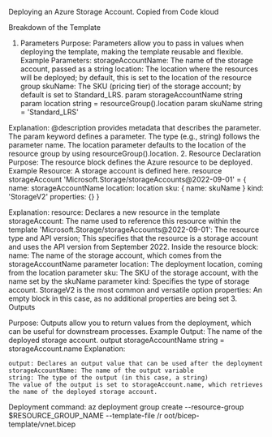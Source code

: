 Deploying an Azure Storage Account. Copied from Code kloud

Breakdown of the Template
1. Parameters
Purpose: Parameters allow you to pass in values when deploying the template, making the template reusable and flexible.
Example Parameters:
    storageAccountName: The name of the storage account, passed as a string
    location: The location where the resources will be deployed; by default, this is set to the location of the resource group
    skuName: The SKU (pricing tier) of the storage account; by default is set to Standard_LRS.
param storageAccountName string
param location string = resourceGroup().location
param skuName string = 'Standard_LRS'

Explanation:
    @description provides metadata that describes the parameter.
    The param keyword defines a parameter. The type (e.g., string) follows the parameter name.
    The location parameter defaults to the location of the resource group by using resourceGroup().location.
2. Resource Declaration
Purpose: The resource block defines the Azure resource to be deployed.
Example Resource: A storage account is defined here.
resource storageAccount 'Microsoft.Storage/storageAccounts@2022-09-01' = {
  name: storageAccountName
  location: location
  sku: {
    name: skuName
  }
  kind: 'StorageV2'
  properties: {}
}

Explanation:
    resource: Declares a new resource in the template
    storageAccount: The name used to reference this resource within the template
    'Microsoft.Storage/storageAccounts@2022-09-01': The resource type and API version; This specifies that the resource is a storage account and uses the API version from September 2022.
Inside the resource block:
    name: The name of the storage account, which comes from the storageAccountName parameter
    location: The deployment location, coming from the location parameter
    sku: The SKU of the storage account, with the name set by the skuName parameter
    kind: Specifies the type of storage account. StorageV2 is the most common and versatile option
    properties: An empty block in this case, as no additional properties are being set
3. Outputs

Purpose: Outputs allow you to return values from the deployment, which can be useful for downstream processes.
Example Output: The name of the deployed storage account.
output storageAccountName string = storageAccount.name
Explanation:

    output: Declares an output value that can be used after the deployment
    storageAccountName: The name of the output variable
    string: The type of the output (in this case, a string)
    The value of the output is set to storageAccount.name, which retrieves the name of the deployed storage account.
Deployment command:
az deployment group create --resource-group $RESOURCE_GROUP_NAME --template-file /r
oot/bicep-template/vnet.bicep